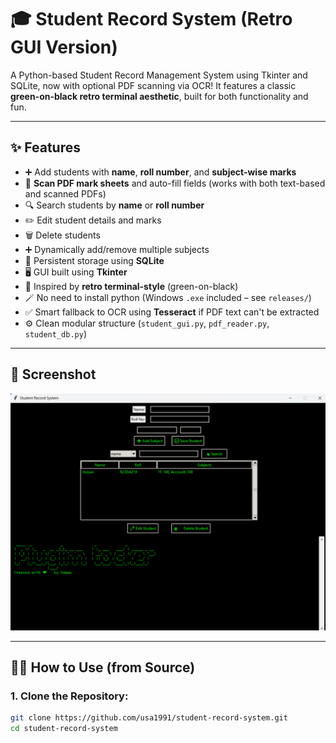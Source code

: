 # 🎓 Student Record System (Retro GUI Version)

A Python-based Student Record Management System using Tkinter and SQLite, now with optional PDF scanning via OCR! It features a classic **green-on-black retro terminal aesthetic**, built for both functionality and fun.

---

## ✨ Features

- ➕ Add students with **name**, **roll number**, and **subject-wise marks**
- 📄 **Scan PDF mark sheets** and auto-fill fields (works with both text-based and scanned PDFs)
- 🔍 Search students by **name** or **roll number**
- ✏️ Edit student details and marks
- 🗑️ Delete students
- ➕ Dynamically add/remove multiple subjects
- 📁 Persistent storage using **SQLite**
- 🖥️ GUI built using **Tkinter**
- 🎨 Inspired by **retro terminal-style** (green-on-black)
- 🪄 No need to install python (Windows `.exe` included – see `releases/`)
- ✅ Smart fallback to OCR using **Tesseract** if PDF text can't be extracted
- ⚙️ Clean modular structure (`student_gui.py`, `pdf_reader.py`, `student_db.py`)

---

## 📸 Screenshot

![Student Record System Screenshot](screenshots/retro-ui.png)

---

## 🧑‍💻 How to Use (from Source)

### 1. Clone the Repository:

```bash
git clone https://github.com/usa1991/student-record-system.git
cd student-record-system
